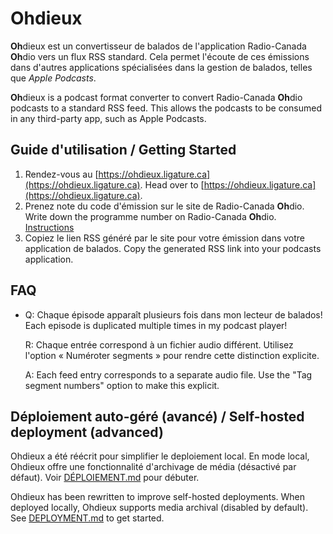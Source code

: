 # **Oh**dieux
**Oh**dieux est un convertisseur de balados de l'application
Radio-Canada **Oh**dio vers un flux RSS standard. Cela permet l'écoute
de ces émissions dans d'autres applications spécialisées dans la
gestion de balados, telles que *Apple Podcasts*.

**Oh**dieux is a podcast format converter to convert Radio-Canada
**Oh**dio podcasts to a standard RSS feed. This allows the podcasts to
be consumed in any third-party app, such as Apple Podcasts.

## Guide d'utilisation / Getting Started
1. Rendez-vous au [https://ohdieux.ligature.ca](https://ohdieux.ligature.ca).
   Head over to [https://ohdieux.ligature.ca](https://ohdieux.ligature.ca).
2. Prenez note du code d'émission sur le site de Radio-Canada **Oh**dio.
   Write down the programme number on Radio-Canada **Oh**dio.
   [Instructions](/ohdieux/views/instructions.png)
3. Copiez le lien RSS généré par le site pour votre émission dans votre application de balados.
   Copy the generated RSS link into your podcasts application.

## FAQ
- Q: Chaque épisode apparaît plusieurs fois dans mon lecteur de balados! 
  Each episode is duplicated multiple times in my podcast player!

  R: Chaque entrée correspond à un fichier audio différent. Utilisez
  l'option « Numéroter segments » pour rendre cette distinction explicite.

  A: Each feed entry corresponds to a separate audio file. Use the
  "Tag segment numbers" option to make this explicit.


## Déploiement auto-géré (avancé) / Self-hosted deployment (advanced)
Ohdieux a été réécrit pour simplifier le deploiement local. En mode
local, Ohdieux offre une fonctionnalité d'archivage de média
(désactivé par défaut). Voir [DÉPLOIEMENT.md](/docs/DÉPLOIEMENT.md)
pour débuter.

Ohdieux has been rewritten to improve self-hosted deployments. When
deployed locally, Ohdieux supports media archival (disabled by
default). See [DEPLOYMENT.md](/docs/DEPLOYMENT.md) to get started.
